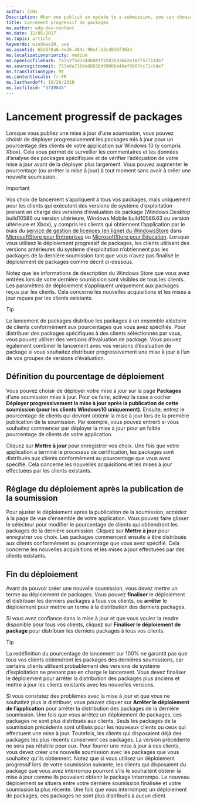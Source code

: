 ```yaml
---
author: JnHs
Description: When you publish an update to a submission, you can choose to gradually roll out the updated packages to a percentage of your app’s customers on Windows 10.
title: Lancement progressif de packages
ms.author: wdg-dev-content
ms.date: 12/05/2017
ms.topic: article
keywords: windows10, uwp
ms.assetid: 65d578a6-4e26-484c-90af-b2cd916f3634
ms.localizationpriority: medium
ms.openlocfilehash: fa252f5d7d4d608ff2583693662e187757714d6f
ms.sourcegitcommit: 753e0a7160a88830d9908b446ef0907cc71c64e7
ms.translationtype: MT
ms.contentlocale: fr-FR
ms.lasthandoff: 10/29/2018
ms.locfileid: "5749845"
---
```

# <a name="gradual-package-rollout"></a>Lancement progressif de packages

Lorsque vous publiez une mise à jour d’une soumission, vous pouvez choisir de déployer progressivement les packages mis à jour pour un pourcentage des clients de votre application sur Windows 10 (y compris Xbox). Cela vous permet de surveiller les commentaires et les données d’analyse des packages spécifiques et de vérifier l’adéquation de votre mise à jour avant de la déployer plus largement. Vous pouvez augmenter le pourcentage (ou arrêter la mise à jour) à tout moment sans avoir à créer une nouvelle soumission. 

> [!IMPORTANT]
> Vos choix de lancement s’appliquent à tous vos packages, mais uniquement pour les clients qui exécutent des versions de système d’exploitation prenant en charge des versions d’évaluation de package (Windows.Desktop build10586 ou version ultérieure, Windows.Mobile build10586.63 ou version ultérieure et Xbox), y compris les clients qui obtiennent l’application par le biais du [service de gestion de licences (en ligne) du WindowsStore](organizational-licensing.md) dans [MicrosoftStore pour Entreprises](https://businessstore.microsoft.com/store) ou [MicrosoftStore pour Éducation](https://educationstore.microsoft.com/store). Lorsque vous utilisez le déploiement progressif de packages, les clients utilisant des versions antérieures du système d’exploitation n’obtiennent pas les packages de la dernière soumission tant que vous n’avez pas finalisé le déploiement de packages comme décrit ci-dessous.

Notez que les informations de description du Windows Store que vous avez entrées lors de votre dernière soumission sont visibles de tous les clients. Les paramètres de déploiement s’appliquent uniquement aux packages reçus par les clients. Cela concerne les nouvelles acquisitions et les mises à jour reçues par les clients existants.

> [!TIP]
> Le lancement de packages distribue les packages à un ensemble aléatoire de clients conformément aux pourcentages que vous avez spécifiés. Pour distribuer des packages spécifiques à des clients sélectionnés par vous, vous pouvez utiliser des versions d’évaluation de package. Vous pouvez également combiner le lancement avec vos versions d’évaluation de package si vous souhaitez distribuer progressivement une mise à jour à l’un de vos groupes de versions d’évaluation.


## <a name="setting-the-rollout-percentage"></a>Définition du pourcentage de déploiement

Vous pouvez choisir de déployer votre mise à jour sur la page **Packages** d’une soumission mise à jour. Pour ce faire, activez la case à cocher **Déployer progressivement la mise à jour après la publication de cette soumission (pour les clients Windows10 uniquement)**. Ensuite, entrez le pourcentage de clients qui devront obtenir la mise à jour lors de la première publication de la soumission. Par exemple, vous pouvez entrer5 si vous souhaitez commencer par déployer la mise à jour pour un faible pourcentage de clients de votre application.

Cliquez sur **Mettre à jour** pour enregistrer vos choix. Une fois que votre application a terminé le processus de certification, les packages sont distribués aux clients conformément au pourcentage que vous avez spécifié. Cela concerne les nouvelles acquisitions et les mises à jour effectuées par les clients existants.


## <a name="adjusting-the-rollout-after-the-submission-is-published"></a>Réglage du déploiement après la publication de la soumission

Pour ajuster le déploiement après la publication de la soumission, accédez à la page de vue d’ensemble de votre application. Vous pouvez faire glisser le sélecteur pour modifier le pourcentage de clients qui obtiendront les packages de la dernière soumission. Cliquez sur **Mettre à jour** pour enregistrer vos choix. Les packages commencent ensuite à être distribués aux clients conformément au pourcentage que vous avez spécifié. Cela concerne les nouvelles acquisitions et les mises à jour effectuées par des clients existants.


## <a name="completing-the-rollout"></a>Fin du déploiement

Avant de pouvoir créer une nouvelle soumission, vous devez mettre un terme au déploiement de packages. Vous pouvez **finaliser** le déploiement et distribuer les derniers packages à tous vos clients, ou **arrêter** le déploiement pour mettre un terme à la distribution des derniers packages.

Si vous avez confiance dans la mise à jour et que vous voulez la rendre disponible pour tous vos clients, cliquez sur **Finaliser le déploiement de package** pour distribuer les derniers packages à tous vos clients.

> [!TIP]
> La redéfinition du pourcentage de lancement sur 100% ne garantit pas que tous vos clients obtiendront les packages des dernières soumissions, car certains clients utilisent probablement des versions de système d’exploitation ne prenant pas en charge le lancement. Vous devez finaliser le déploiement pour arrêter la distribution des packages plus anciens et mettre à jour les clients existants avec les nouvelles versions.

Si vous constatez des problèmes avec la mise à jour et que vous ne souhaitez plus la distribuer, vous pouvez cliquer sur **Arrêter le déploiement de l’application** pour arrêter la distribution des packages de la dernière soumission. Une fois que vous arrêtez un déploiement de packages, ces packages ne sont plus distribués aux clients. Seuls les packages de la soumission précédente sont utilisés pour les nouveaux clients ou ceux qui effectuent une mise à jour. Toutefois, les clients qui disposaient déjà des packages les plus récents conservent ces packages. La version précédente ne sera pas rétablie pour eux. Pour fournir une mise à jour à ces clients, vous devez créer une nouvelle soumission avec les packages que vous souhaitez qu’ils obtiennent. Notez que si vous utilisez un déploiement progressif lors de votre soumission suivante, les clients qui disposaient du package que vous avez interrompu pourront s’ils le souhaitent obtenir la mise à jour comme ils pouvaient obtenir le package interrompu. Le nouveau déploiement se situera entre votre dernière soumission finalisée et votre soumission la plus récente. Une fois que vous interrompez un déploiement de packages, ces packages ne sont plus distribués à aucun client.
